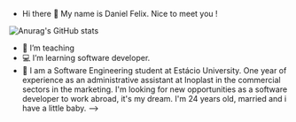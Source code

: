 - Hi there 🖖 My name is Daniel Felix. Nice to meet you !

![Anurag's GitHub stats](https://github-readme-stats.vercel.app/api?devDanielFelix=anuraghazra&show_icons=true&theme=radical)

- 💼 I’m teaching 
- 💻 I’m learning software developer.
- 💬 I am a Software Engineering student at Estácio University.
      One year of experience as an administrative assistant at Inoplast in the commercial sectors in the marketing.
      I'm looking for new opportunities as a software developer to work abroad, it's my dream.
      I'm 24 years old, married and i have a little baby.
-->
